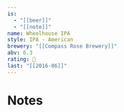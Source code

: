 ```yaml
---
is:
  - "[[beer]]"
  - "[[note]]"
name: Wheelhouse IPA
style: IPA - American
brewery: "[[Compass Rose Brewery]]"
abv: 6.3
rating: 🤞
last: "[[2016-06]]"
---
```

# Notes

